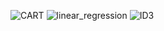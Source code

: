 ![CART](https://github.com/user-attachments/assets/bacd6f35-f8df-42a1-900f-d48c33b2e022)
![linear_regression](https://github.com/user-attachments/assets/f2515ca6-71bb-4e98-b44a-bc2d970b9d7d)
![ID3](https://github.com/user-attachments/assets/1a3e0930-33b8-41bd-ae1a-e1c6f6a552be)
